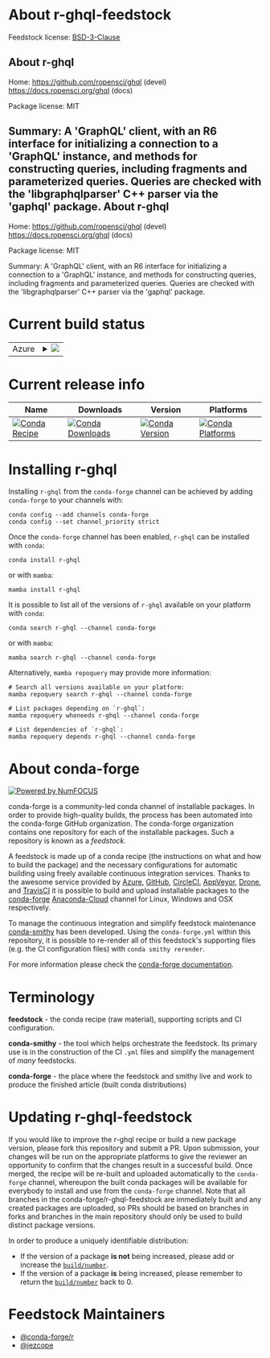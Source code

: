 About r-ghql-feedstock
======================

Feedstock license: [BSD-3-Clause](https://github.com/conda-forge/r-ghql-feedstock/blob/main/LICENSE.txt)

About r-ghql
------------

Home: https://github.com/ropensci/ghql (devel) https://docs.ropensci.org/ghql (docs)

Package license: MIT

Summary: A 'GraphQL' client, with an R6 interface for initializing a connection to a 'GraphQL' instance, and methods for constructing queries, including fragments and parameterized queries. Queries are checked with the 'libgraphqlparser' C++ parser via the 'gaphql' package.
About r-ghql
------------

Home: https://github.com/ropensci/ghql (devel) https://docs.ropensci.org/ghql (docs)

Package license: MIT

Summary: A 'GraphQL' client, with an R6 interface for initializing a connection to a 'GraphQL' instance, and methods for constructing queries, including fragments and parameterized queries. Queries are checked with the 'libgraphqlparser' C++ parser via the 'gaphql' package.

Current build status
====================


<table>
    
  <tr>
    <td>Azure</td>
    <td>
      <details>
        <summary>
          <a href="https://dev.azure.com/conda-forge/feedstock-builds/_build/latest?definitionId=9887&branchName=main">
            <img src="https://dev.azure.com/conda-forge/feedstock-builds/_apis/build/status/r-ghql-feedstock?branchName=main">
          </a>
        </summary>
        <table>
          <thead><tr><th>Variant</th><th>Status</th></tr></thead>
          <tbody><tr>
              <td>linux_64_r_base4.2</td>
              <td>
                <a href="https://dev.azure.com/conda-forge/feedstock-builds/_build/latest?definitionId=9887&branchName=main">
                  <img src="https://dev.azure.com/conda-forge/feedstock-builds/_apis/build/status/r-ghql-feedstock?branchName=main&jobName=linux&configuration=linux%20linux_64_r_base4.2" alt="variant">
                </a>
              </td>
            </tr><tr>
              <td>linux_64_r_base4.3</td>
              <td>
                <a href="https://dev.azure.com/conda-forge/feedstock-builds/_build/latest?definitionId=9887&branchName=main">
                  <img src="https://dev.azure.com/conda-forge/feedstock-builds/_apis/build/status/r-ghql-feedstock?branchName=main&jobName=linux&configuration=linux%20linux_64_r_base4.3" alt="variant">
                </a>
              </td>
            </tr><tr>
              <td>osx_64_r_base4.2</td>
              <td>
                <a href="https://dev.azure.com/conda-forge/feedstock-builds/_build/latest?definitionId=9887&branchName=main">
                  <img src="https://dev.azure.com/conda-forge/feedstock-builds/_apis/build/status/r-ghql-feedstock?branchName=main&jobName=osx&configuration=osx%20osx_64_r_base4.2" alt="variant">
                </a>
              </td>
            </tr><tr>
              <td>osx_64_r_base4.3</td>
              <td>
                <a href="https://dev.azure.com/conda-forge/feedstock-builds/_build/latest?definitionId=9887&branchName=main">
                  <img src="https://dev.azure.com/conda-forge/feedstock-builds/_apis/build/status/r-ghql-feedstock?branchName=main&jobName=osx&configuration=osx%20osx_64_r_base4.3" alt="variant">
                </a>
              </td>
            </tr><tr>
              <td>win_64</td>
              <td>
                <a href="https://dev.azure.com/conda-forge/feedstock-builds/_build/latest?definitionId=9887&branchName=main">
                  <img src="https://dev.azure.com/conda-forge/feedstock-builds/_apis/build/status/r-ghql-feedstock?branchName=main&jobName=win&configuration=win%20win_64_" alt="variant">
                </a>
              </td>
            </tr>
          </tbody>
        </table>
      </details>
    </td>
  </tr>
</table>

Current release info
====================

| Name | Downloads | Version | Platforms |
| --- | --- | --- | --- |
| [![Conda Recipe](https://img.shields.io/badge/recipe-r--ghql-green.svg)](https://anaconda.org/conda-forge/r-ghql) | [![Conda Downloads](https://img.shields.io/conda/dn/conda-forge/r-ghql.svg)](https://anaconda.org/conda-forge/r-ghql) | [![Conda Version](https://img.shields.io/conda/vn/conda-forge/r-ghql.svg)](https://anaconda.org/conda-forge/r-ghql) | [![Conda Platforms](https://img.shields.io/conda/pn/conda-forge/r-ghql.svg)](https://anaconda.org/conda-forge/r-ghql) |

Installing r-ghql
=================

Installing `r-ghql` from the `conda-forge` channel can be achieved by adding `conda-forge` to your channels with:

```
conda config --add channels conda-forge
conda config --set channel_priority strict
```

Once the `conda-forge` channel has been enabled, `r-ghql` can be installed with `conda`:

```
conda install r-ghql
```

or with `mamba`:

```
mamba install r-ghql
```

It is possible to list all of the versions of `r-ghql` available on your platform with `conda`:

```
conda search r-ghql --channel conda-forge
```

or with `mamba`:

```
mamba search r-ghql --channel conda-forge
```

Alternatively, `mamba repoquery` may provide more information:

```
# Search all versions available on your platform:
mamba repoquery search r-ghql --channel conda-forge

# List packages depending on `r-ghql`:
mamba repoquery whoneeds r-ghql --channel conda-forge

# List dependencies of `r-ghql`:
mamba repoquery depends r-ghql --channel conda-forge
```


About conda-forge
=================

[![Powered by
NumFOCUS](https://img.shields.io/badge/powered%20by-NumFOCUS-orange.svg?style=flat&colorA=E1523D&colorB=007D8A)](https://numfocus.org)

conda-forge is a community-led conda channel of installable packages.
In order to provide high-quality builds, the process has been automated into the
conda-forge GitHub organization. The conda-forge organization contains one repository
for each of the installable packages. Such a repository is known as a *feedstock*.

A feedstock is made up of a conda recipe (the instructions on what and how to build
the package) and the necessary configurations for automatic building using freely
available continuous integration services. Thanks to the awesome service provided by
[Azure](https://azure.microsoft.com/en-us/services/devops/), [GitHub](https://github.com/),
[CircleCI](https://circleci.com/), [AppVeyor](https://www.appveyor.com/),
[Drone](https://cloud.drone.io/welcome), and [TravisCI](https://travis-ci.com/)
it is possible to build and upload installable packages to the
[conda-forge](https://anaconda.org/conda-forge) [Anaconda-Cloud](https://anaconda.org/)
channel for Linux, Windows and OSX respectively.

To manage the continuous integration and simplify feedstock maintenance
[conda-smithy](https://github.com/conda-forge/conda-smithy) has been developed.
Using the ``conda-forge.yml`` within this repository, it is possible to re-render all of
this feedstock's supporting files (e.g. the CI configuration files) with ``conda smithy rerender``.

For more information please check the [conda-forge documentation](https://conda-forge.org/docs/).

Terminology
===========

**feedstock** - the conda recipe (raw material), supporting scripts and CI configuration.

**conda-smithy** - the tool which helps orchestrate the feedstock.
                   Its primary use is in the construction of the CI ``.yml`` files
                   and simplify the management of *many* feedstocks.

**conda-forge** - the place where the feedstock and smithy live and work to
                  produce the finished article (built conda distributions)


Updating r-ghql-feedstock
=========================

If you would like to improve the r-ghql recipe or build a new
package version, please fork this repository and submit a PR. Upon submission,
your changes will be run on the appropriate platforms to give the reviewer an
opportunity to confirm that the changes result in a successful build. Once
merged, the recipe will be re-built and uploaded automatically to the
`conda-forge` channel, whereupon the built conda packages will be available for
everybody to install and use from the `conda-forge` channel.
Note that all branches in the conda-forge/r-ghql-feedstock are
immediately built and any created packages are uploaded, so PRs should be based
on branches in forks and branches in the main repository should only be used to
build distinct package versions.

In order to produce a uniquely identifiable distribution:
 * If the version of a package **is not** being increased, please add or increase
   the [``build/number``](https://docs.conda.io/projects/conda-build/en/latest/resources/define-metadata.html#build-number-and-string).
 * If the version of a package **is** being increased, please remember to return
   the [``build/number``](https://docs.conda.io/projects/conda-build/en/latest/resources/define-metadata.html#build-number-and-string)
   back to 0.

Feedstock Maintainers
=====================

* [@conda-forge/r](https://github.com/conda-forge/r/)
* [@jezcope](https://github.com/jezcope/)

